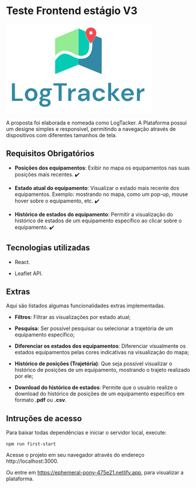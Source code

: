 # Teste Frontend estágio V3

![LogTracker](src/img/logo.png)

A proposta foi elaborada e nomeada como LogTacker. A Plataforma possui um designe simples e responsivel, permitindo a navegação através de dispositivos com diferentes tamanhos de tela.

## Requisitos Obrigatórios

* **Posições dos equipamentos**: Exibir no mapa os equipamentos nas suas posições mais recentes. ✔️

* **Estado atual do equipamento**: Visualizar o estado mais recente dos equipamentos. Exemplo: mostrando no mapa, como um pop-up, mouse hover sobre o equipamento, etc. ✔️

* **Histórico de estados do equipamento**: Permitir a visualização do histórico de estados de um equipamento específico ao clicar sobre o equipamento. ✔️


## Tecnologias utilizadas

* React.

* Leaflet API.


## Extras

Aqui são listados algumas funcionalidades extras implementadas.

* **Filtros**: Filtrar as visualizações por estado atual;

* **Pesquisa**: Ser possível pesquisar ou selecionar a trajetória de um equipamento específico;

* **Diferenciar os estados dos equipamentos**: Diferenciar visualmente os estados equipamentos pelas cores indicativas na visualização do mapa;

* **Histórico de posições (Trajetória)**: Que seja possível visualizar o histórico de posições de um equipamento, mostrando o trajeto realizado por ele;

* **Download do histórico de estados**: Permite que o usuário realize o download do histórico de posições de um equipamento específico em formato **.pdf** ou **.csv**.


## Intruções de acesso

Para baixar todas dependências e iniciar o servidor local, execute:
```
npm run first-start
```

Acesse o projeto em seu navegador através do endereço http://localhost:3000.

Ou entre em https://ephemeral-pony-475e21.netlify.app, para visualizar a plataforma.


